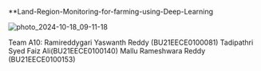 **Land-Region-Monitoring-for-farming-using-Deep-Learning

![photo_2024-10-18_09-11-18](https://github.com/user-attachments/assets/bbc10b86-61de-48ec-b99b-b915194ca4a7)

Team A10: 
Ramireddygari Yaswanth Reddy (BU21EECE0100081)
Tadipathri Syed Faiz Ali(BU21EECE0100140)
Mallu Rameshwara Reddy (BU21EECE0100153)


